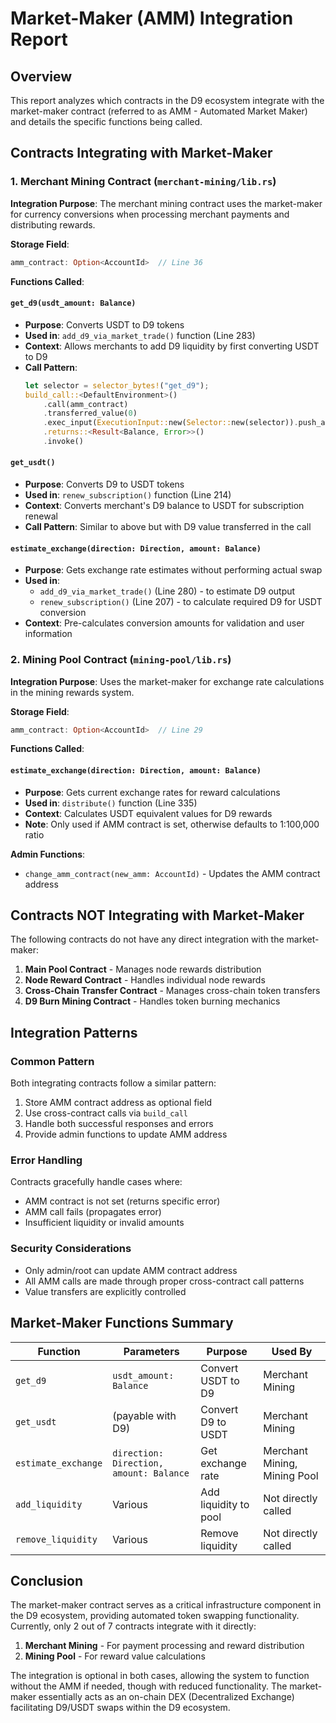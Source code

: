 # Market-Maker (AMM) Integration Report

## Overview
This report analyzes which contracts in the D9 ecosystem integrate with the market-maker contract (referred to as AMM - Automated Market Maker) and details the specific functions being called.

## Contracts Integrating with Market-Maker

### 1. Merchant Mining Contract (`merchant-mining/lib.rs`)

**Integration Purpose**: The merchant mining contract uses the market-maker for currency conversions when processing merchant payments and distributing rewards.

**Storage Field**:
```rust
amm_contract: Option<AccountId>  // Line 36
```

**Functions Called**:

#### `get_d9(usdt_amount: Balance)`
- **Purpose**: Converts USDT to D9 tokens
- **Used in**: `add_d9_via_market_trade()` function (Line 283)
- **Context**: Allows merchants to add D9 liquidity by first converting USDT to D9
- **Call Pattern**:
  ```rust
  let selector = selector_bytes!("get_d9");
  build_call::<DefaultEnvironment>()
      .call(amm_contract)
      .transferred_value(0)
      .exec_input(ExecutionInput::new(Selector::new(selector)).push_arg(usdt))
      .returns::<Result<Balance, Error>>()
      .invoke()
  ```

#### `get_usdt()`
- **Purpose**: Converts D9 to USDT tokens
- **Used in**: `renew_subscription()` function (Line 214)
- **Context**: Converts merchant's D9 balance to USDT for subscription renewal
- **Call Pattern**: Similar to above but with D9 value transferred in the call

#### `estimate_exchange(direction: Direction, amount: Balance)`
- **Purpose**: Gets exchange rate estimates without performing actual swap
- **Used in**: 
  - `add_d9_via_market_trade()` (Line 280) - to estimate D9 output
  - `renew_subscription()` (Line 207) - to calculate required D9 for USDT conversion
- **Context**: Pre-calculates conversion amounts for validation and user information

### 2. Mining Pool Contract (`mining-pool/lib.rs`)

**Integration Purpose**: Uses the market-maker for exchange rate calculations in the mining rewards system.

**Storage Field**:
```rust
amm_contract: Option<AccountId>  // Line 29
```

**Functions Called**:

#### `estimate_exchange(direction: Direction, amount: Balance)`
- **Purpose**: Gets current exchange rates for reward calculations
- **Used in**: `distribute()` function (Line 335)
- **Context**: Calculates USDT equivalent values for D9 rewards
- **Note**: Only used if AMM contract is set, otherwise defaults to 1:100,000 ratio

**Admin Functions**:
- `change_amm_contract(new_amm: AccountId)` - Updates the AMM contract address

## Contracts NOT Integrating with Market-Maker

The following contracts do not have any direct integration with the market-maker:

1. **Main Pool Contract** - Manages node rewards distribution
2. **Node Reward Contract** - Handles individual node rewards
3. **Cross-Chain Transfer Contract** - Manages cross-chain token transfers
4. **D9 Burn Mining Contract** - Handles token burning mechanics

## Integration Patterns

### Common Pattern
Both integrating contracts follow a similar pattern:
1. Store AMM contract address as optional field
2. Use cross-contract calls via `build_call` 
3. Handle both successful responses and errors
4. Provide admin functions to update AMM address

### Error Handling
Contracts gracefully handle cases where:
- AMM contract is not set (returns specific error)
- AMM call fails (propagates error)
- Insufficient liquidity or invalid amounts

### Security Considerations
- Only admin/root can update AMM contract address
- All AMM calls are made through proper cross-contract call patterns
- Value transfers are explicitly controlled

## Market-Maker Functions Summary

| Function | Parameters | Purpose | Used By |
|----------|-----------|---------|---------|
| `get_d9` | `usdt_amount: Balance` | Convert USDT to D9 | Merchant Mining |
| `get_usdt` | (payable with D9) | Convert D9 to USDT | Merchant Mining |
| `estimate_exchange` | `direction: Direction, amount: Balance` | Get exchange rate | Merchant Mining, Mining Pool |
| `add_liquidity` | Various | Add liquidity to pool | Not directly called |
| `remove_liquidity` | Various | Remove liquidity | Not directly called |

## Conclusion

The market-maker contract serves as a critical infrastructure component in the D9 ecosystem, providing automated token swapping functionality. Currently, only 2 out of 7 contracts integrate with it directly:

1. **Merchant Mining** - For payment processing and reward distribution
2. **Mining Pool** - For reward value calculations

The integration is optional in both cases, allowing the system to function without the AMM if needed, though with reduced functionality. The market-maker essentially acts as an on-chain DEX (Decentralized Exchange) facilitating D9/USDT swaps within the D9 ecosystem.